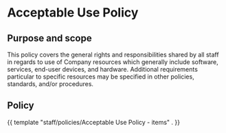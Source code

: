 # Acceptable Use Policy

## Purpose and scope

This policy covers the general rights and responsibilities shared by all staff in regards to use of Company resources which generally include software, services, end-user devices, and hardware. Additional requirements particular to specific resources may be specified in other policies, standards, and/or procedures.

## Policy

{{ template "staff/policies/Acceptable Use Policy - items" . }}
